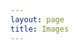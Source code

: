 ```yaml
---
layout: page
title: Images
---
```

<script src="{{ '/plugins/js/image.js' | absolute_url }}" ></script>
<script src="https://code.jquery.com/jquery-3.5.1.min.js" integrity="sha256-9/aliU8dGd2tb6OSsuzixeV4y/faTqgFtohetphbbj0=" crossorigin="anonymous"></script>
<link rel="stylesheet" href="plugins/justified/justifiedGallery.min.css"/>
<script src="plugins/justified/jquery.justifiedGallery.min.js"></script>

<script>
{% assign files = site.static_files | where_exp: "image", "image.path contains '/images/'" |where_exp: "image", "image.path contains '/info.json'"   %}
{% for img_file in files %}
    addToGallery('gallery', '{{img_file.path | absolute_url}}', 300,300);
{% endfor %}
</script>
<div id="gallery">
        
</div>

<script>
    $("#gallery").justifiedGallery({
        rowHeight: 300
    });
</script>

